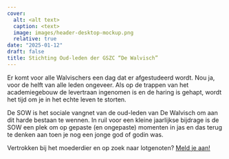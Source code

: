 ```yaml
---
cover:
  alt: <alt text>
  caption: <text>
  image: images/header-desktop-mockup.png
  relative: true
date: "2025-01-12"
draft: false
title: Stichting Oud-leden der GSZC “De Walvisch”
---
```


Er komt voor alle Walvischers een dag dat er afgestudeerd wordt. Nou ja, voor de helft van alle leden ongeveer. Als op de trappen van het academiegebouw de levertraan ingenomen is en de haring is gehapt, wordt het tijd om je in het echte leven te storten.

De SOW is het sociale vangnet van de oud-leden van De Walvisch om aan dit harde bestaan te wennen. In ruil voor een kleine jaarlijkse bijdrage is de SOW een plek om op gepaste (en ongepaste) momenten in jas en das terug te denken aan toen je nog een jonge god of godin was.

Vertrokken bij het moederdier en op zoek naar lotgenoten? [Meld je aan!](aanmelden/)

